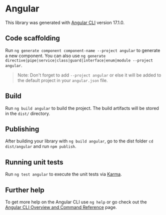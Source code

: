 # Angular

This library was generated with [Angular CLI](https://github.com/angular/angular-cli) version 17.1.0.

## Code scaffolding

Run `ng generate component component-name --project angular` to generate a new component. You can also use `ng generate directive|pipe|service|class|guard|interface|enum|module --project angular`.
> Note: Don't forget to add `--project angular` or else it will be added to the default project in your `angular.json` file. 

## Build

Run `ng build angular` to build the project. The build artifacts will be stored in the `dist/` directory.

## Publishing

After building your library with `ng build angular`, go to the dist folder `cd dist/angular` and run `npm publish`.

## Running unit tests

Run `ng test angular` to execute the unit tests via [Karma](https://karma-runner.github.io).

## Further help

To get more help on the Angular CLI use `ng help` or go check out the [Angular CLI Overview and Command Reference](https://angular.io/cli) page.
